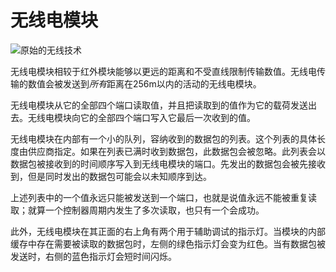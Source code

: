 # 无线电模块

![原始的无线技术](item:tisadvanced:radio_module)

无线电模块相较于红外模块能够以更远的距离和不受直线限制传输数值。无线电传输的数值会被发送到*所有*距离在256m以内的活动的无线电模块。

无线电模块从它的全部四个端口读取值，并且把读取到的值作为它的载荷发送出去。无线电模块向它的全部四个端口写入它最后一次收到的值。

无线电模块在内部有一个小的队列，容纳收到的数据包的列表。这个列表的具体长度由供应商指定。如果在列表已满时收到数据包，此数据包会被忽略。此列表会以数据包被接收到的时间顺序写入到无线电模块的端口。先发出的数据包会被先接收到，但是同时发出的数据包可能会以未知顺序到达。

上述列表中的一个值永远只能被发送到一个端口，也就是说值永远不能被重复读取；就算一个控制器周期内发生了多次读取，也只有一个会成功。

此外，无线电模块在其正面的右上角有两个用于辅助调试的指示灯。当模块的内部缓存中存在需要被读取的数据包时，左侧的绿色指示灯会变为红色。当有数据包被发送时，右侧的蓝色指示灯会短时间闪烁。
